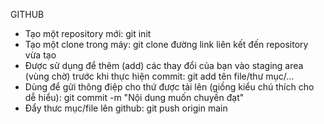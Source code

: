 GITHUB
- Tạo một repository mới: git init
- Tạo một clone trong máy: git clone đường link liên kết đến repository vừa tạo
- Được sử dụng để thêm (add) các thay đổi của bạn vào staging area (vùng chờ) trước khi thực hiện commit: git add tên file/thư mục/...
- Dùng để gửi thông điệp cho thứ được tải lên (giồng kiểu chú thích cho dễ hiểu): git commit -m "Nội dung muốn chuyền đạt"
- Đẩy thưc mục/file lên github: git push origin main